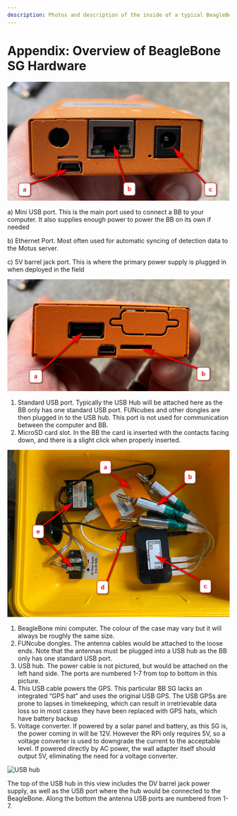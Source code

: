 ```yaml
---
description: Photos and description of the inside of a typical BeagleBone SensorGnome
---
```


# Appendix: Overview of BeagleBone SG Hardware

![Primary ports of BeagleBone SG](.gitbook/assets/bbports%20%281%29.jpg)

a\) Mini USB port. This is the main port used to connect a BB to your computer. It also supplies enough power to power the BB on its own if needed

b\) Ethernet Port. Most often used for automatic syncing of detection data to the Motus server.

c\) 5V barrel jack port. This is where the primary power supply is plugged in when deployed in the field

![Secondary ports of a BeagleBone](.gitbook/assets/bbports2%20%281%29.jpg)

1. Standard USB port. Typically the USB Hub will be attached here as the BB only has one standard USB port. FUNcubes and other dongles are then plugged in to the USB hub. This port is not used for communication between the computer and BB.
2. MicroSD card slot. In the BB the card is inserted with the contacts facing down, and there is a slight click when properly inserted.

![The primary components inside a typical BeagleBone SensorGnome](.gitbook/assets/bbsginternal%20%281%29.jpg)

1. BeagleBone mini computer. The colour of the case may vary but it will always be roughly the same size.
2. FUNcube dongles. The antenna cables would be attached to the loose ends. Note that the antennas must be plugged into a USB hub as the BB only has one standard USB port.
3. USB hub. The power cable is not pictured, but would be attached on the left hand side. The ports are numbered 1-7 from top to bottom in this picture.
4. This USB cable powers the GPS. This particular BB SG lacks an integrated “GPS hat” and uses the original USB GPS. The USB GPSs are prone to lapses in timekeeping, which can result in irretrievable data loss so in most cases they have been replaced with GPS hats, which have battery backup
5. Voltage converter. If powered by a solar panel and battery, as this SG is, the power coming in will be 12V. However the RPi only requires 5V, so a voltage converter is used to downgrade the current to the acceptable level. If powered directly by AC power, the wall adapter itself should output 5V, eliminating the need for a voltage converter.

![USB hub](.gitbook/assets/usbhub.jpg)

The top of the USB hub in this view includes the DV barrel jack power supply, as well as the USB port where the hub would be connected to the BeagleBone. Along the bottom the antenna USB ports are numbered from 1-7. 

